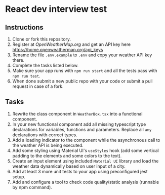 # React dev interview test

## Instructions
1. Clone or fork this repository.
2. Register at *OpenWeatherMap.org* and get an API key here https://home.openweathermap.org/api_keys
3. Rename the file `.env.example` to `.env` and copy your weather API key there.   
4. Complete the tasks listed below.
5. Make sure your app runs with `npm run start` and all the tests pass with `npm run test`.   
6. When done submit a new public repo with your code or submit a pull request in case of a fork. 

## Tasks
1. Rewrite the class component in `WeatherBox.tsx` into a functional component.
2. In your new functional component add all missing typescript type declarations for variables, functions and parameters. Replace all `any` declarations with correct types.
3. Add a loading indicator to the component while the asynchronous call to the weather API is being executed.
4. Add some styling using Material UI's `useStyles` hook (add some vertical padding to the elements and some colors to the text).  
5. Create an input element using included `Material UI` library and load the weather data dynamically based on user input of a city.   
6. Add at least 3 more unit tests to your app using preconfigured jest setup.
7. Add and configure a tool to check code quality/static analysis (runnable by npm command).
